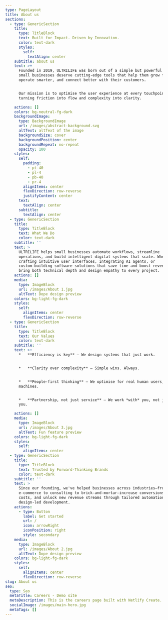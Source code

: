 ```yaml
---
type: PageLayout
title: About us
sections:
  - type: GenericSection
    title:
      type: TitleBlock
      text: Built for Impact. Driven by Innovation.
      color: text-dark
      styles:
        self:
          textAlign: center
    subtitle: about us
    text: >+
      Founded in 2019, ULTRILIFE was born out of a simple but powerful idea:
      small businesses deserve cutting-edge tools that help them grow faster,
      operate smarter, and connect better with their customers.


      Our mission is to optimise the user experience at every touchpoint,
      turning friction into flow and complexity into clarity.

    actions: []
    colors: bg-neutral-fg-dark
    backgroundImage:
      type: BackgroundImage
      url: /images/abstract-background.svg
      altText: altText of the image
      backgroundSize: cover
      backgroundPosition: center
      backgroundRepeat: no-repeat
      opacity: 100
    styles:
      self:
        padding:
          - pt-40
          - pl-4
          - pb-40
          - pr-4
        alignItems: center
        flexDirection: row-reverse
        justifyContent: center
      text:
        textAlign: center
      subtitle:
        textAlign: center
  - type: GenericSection
    title:
      type: TitleBlock
      text: What We Do
      color: text-dark
    subtitle: ''
    text: >
      ULTRILIFE helps small businesses automate workflows, streamline
      operations, and build intelligent digital systems that scale. Whether it’s
      crafting intuitive user interfaces, integrating AI agents, or
      custom-building software solutions that save time and boost revenue, we
      bring both technical depth and design empathy to every project.
    actions: []
    media:
      type: ImageBlock
      url: /images/About 1.jpg
      altText: Dope design preview
    colors: bg-light-fg-dark
    styles:
      self:
        alignItems: center
        flexDirection: row-reverse
  - type: GenericSection
    title:
      type: TitleBlock
      text: Our Values
      color: text-dark
    subtitle: ''
    text: >+
      *   **Efficiency is key** – We design systems that just work.


      *   **Clarity over complexity** – Simple wins. Always.


      *   **People-first thinking** – We optimise for real human users, not just
      machines.


      *   **Partnership, not just service** – We work *with* you, not just *for*
      you.

    actions: []
    media:
      type: ImageBlock
      url: /images/About 3.jpg
      altText: Fun feature preview
    colors: bg-light-fg-dark
    styles:
      self:
        alignItems: center
  - type: GenericSection
    title:
      type: TitleBlock
      text: Trusted by Forward-Thinking Brands
      color: text-dark
    subtitle: ''
    text: >
      Since our founding, we've helped businesses across industries—from
      e-commerce to consulting to brick-and-mortar—increase conversions, reduce
      costs, and unlock new revenue streams through tailored automation and
      design-led development.
    actions:
      - type: Button
        label: Get started
        url: /
        icon: arrowRight
        iconPosition: right
        style: secondary
    media:
      type: ImageBlock
      url: /images/About 2.jpg
      altText: Dope design preview
    colors: bg-light-fg-dark
    styles:
      self:
        alignItems: center
        flexDirection: row-reverse
slug: About us
seo:
  type: Seo
  metaTitle: Careers - Demo site
  metaDescription: This is the careers page built with Netlify Create.
  socialImage: /images/main-hero.jpg
  metaTags: []
---
```

